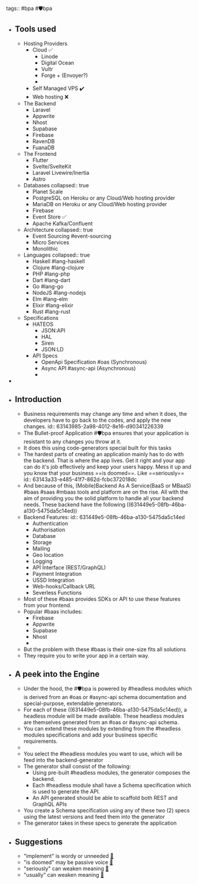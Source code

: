 tags:: #bpa #🛡️bpa

- ## Tools used
	- Hosting Providers
		- Cloud ✅
			- Linode
			- Digital Ocean
			- Vultr
			- Forge + (Envoyer?)
			-
		- Self Managed VPS ✔️
		- Web hosting ❌
	- The Backend
		- Laravel
		- Appwrite
		- Nhost
		- Supabase
		- Firebase
		- RavenDB
		- FuanaDB
	- The Frontend
		- Flutter
		- Svelte/SvelteKit
		- Laravel Livewire/Inertia
		- Astro
	- Databases
	  collapsed:: true
		- Planet Scale
		- PostgreSQL on  Heroku or any Cloud/Web hosting provider
		- MariaDB on Heroku or any Cloud/Web hosting provider
		- Firebase
		- Event Store ✅
		- Apache Kafka/Confluent
	- Architecture
	  collapsed:: true
		- Event Sourcing #event-sourcing
		- Micro Services
		- Monolithic
	- Languages
	  collapsed:: true
		- Haskell #lang-haskell
		- Clojure #lang-clojure
		- PHP #lang-php
		- Dart #lang-dart
		- Go #lang-go
		- NodeJS #lang-nodejs
		- Elm #lang-elm
		- Elixir #lang-elixir
		- Rust #lang-rust
	- Specifications
		- HATEOS
			- JSON:API
			- HAL
			- Siren
			- JSON:LD
		- API Specs
			- OpenApi Specification #oas (Synchronous)
			- Async API #async-api (Asynchronous)
			-
-
- ## Introduction
	- Business requirements may change any time and when it does, the developers have to go back to the codes, and apply the new changes.
	  id:: 63143985-2a98-4012-8e16-d90341226339
	- The Bullet-proof Application #🛡️bpa ensures that your application is resistant to any changes you throw at it.
	- It does this using code-generators special built for this tasks
	- The hardest parts of creating an application mainly has to do with the  backend. That is where the app lives. Get it right and your app can do it's job effectively and keep your users happy. Mess it up and you know that your business ==is doomed==. Like ==seriously==
	  id:: 63143a33-e485-41f7-862d-fcbc372018dc
	- And because of this, (Mobile)Backend As A Service(BaaS or MBaaS) #baas #saas #mbaas tools and platform are on the rise. All with the aim of providing you the solid platform to handle all your backend needs. These backend have the following ((631449e5-08fb-46ba-a130-5475da5c14ed))
	- Backend Features:
	  id:: 631449e5-08fb-46ba-a130-5475da5c14ed
		- Authentication
		- Authorisation
		- Database
		- Storage
		- Mailing
		- Geo location
		- Logging
		- API Interface (REST/GraphQL)
		- Payment Integration
		- USSD Integration
		- Web-hooks/Callback URL
		- Severless Functions
	- Most of these #baas provides SDKs or API to use these features from your frontend.
	- Popular #baas includes:
		- Firebase
		- Appwrite
		- Supabase
		- Nhost
		-
	- But the problem with these #baas is their one-size fits all solutions
	- They require you to write your app in  a certain way.
- ## A peek into the Engine
	- Under the hood, the #🛡️bpa is powered by #headless modules which is derived from an #oas or #async-api schema documentation and special-purpose, extendable generators.
	- For each of these ((631449e5-08fb-46ba-a130-5475da5c14ed)), a headless module will be made available. These headless modules are themselves generated from an #oas or #async-api schema.
	- You can extend these modules by extending from the #headless modules specifications and add your business specific requirements.
	-
	- You select the #headless modules you want to use, which will be feed into the backend-generator
	- The generator shall consist of the following:
		- Using pre-built #headless modules, the generator composes the backend.
		- Each #headless module shall have a Schema specification which is used to generate the API.
		- An API generated should be able to scaffold both REST and GraphQL APIs
	- You create a Schema specification using any of these two (2) specs using the latest versions and feed them into the generator
	- The generator takes in these specs to generate the application
- ## Suggestions
	- "implement" is wordy or unneeded [🔖](63143985-2a98-4012-8e16-d90341226339)
	- "is doomed" may be passive voice [🔖](63143a33-e485-41f7-862d-fcbc372018dc)
	- "seriously" can weaken meaning [🔖](63143a33-e485-41f7-862d-fcbc372018dc)
	- "usually" can weaken meaning [🔖](63143bfb-5f7d-461e-bdee-e193dd29895b)